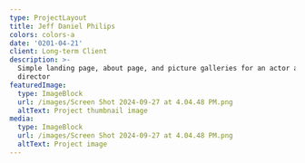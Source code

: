 ```yaml
---
type: ProjectLayout
title: Jeff Daniel Philips
colors: colors-a
date: '0201-04-21'
client: Long-term Client
description: >-
  Simple landing page, about page, and picture galleries for an actor and
  director
featuredImage:
  type: ImageBlock
  url: /images/Screen Shot 2024-09-27 at 4.04.48 PM.png
  altText: Project thumbnail image
media:
  type: ImageBlock
  url: /images/Screen Shot 2024-09-27 at 4.04.48 PM.png
  altText: Project image
---
```


